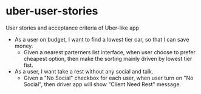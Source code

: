 # uber-user-stories
User stories and acceptance criteria of Uber-like app

* As a user on budget, I want to find a lowest tier car, so that I can save money.
  * Given a nearest parterners list interface, when user choose to prefer cheapest option, then make the sorting mainly driven by lowest tier fist.
* As a user, I want take a rest without any social and talk.
  * Given a "No Social" checkbox for each user, when user turn on "No Social", then driver app will show "Client Need Rest" message.